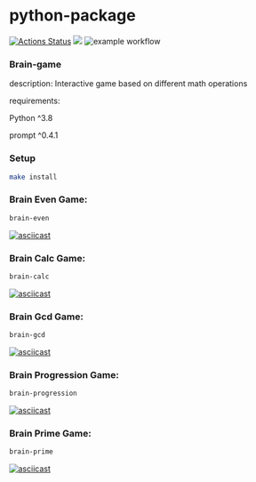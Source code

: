 # python-package

[![Actions Status](https://github.com/devdenh/python-project-lvl1/workflows/hexlet-check/badge.svg)](https://github.com/devdenh/python-project-lvl1/actions)
<a href="https://github.com/devdenh/python-project-lvl1"><img src="https://api.codeclimate.com/v1/badges/a99a88d28ad37a79dbf6/maintainability" /></a>
![example workflow](https://github.com/devdenh/python-project-lvl1/actions/workflows/makelint.yml/badge.svg)

### Brain-game
description: Interactive game based on different math operations 

requirements:

Python ^3.8

prompt ^0.4.1

### Setup
```sh
make install
```

### Brain Even Game:
```sh
brain-even
```

[![asciicast](https://asciinema.org/a/mHkkMO1ZDZpV6OxAInPr76mIJ.svg)](https://asciinema.org/a/mHkkMO1ZDZpV6OxAInPr76mIJ)

### Brain Calc Game:
```sh
brain-calc
```
[![asciicast](https://asciinema.org/a/EDSYz529RsODsNaCHjQH1gxrM.svg)](https://asciinema.org/a/EDSYz529RsODsNaCHjQH1gxrM)

### Brain Gcd Game:
```sh
brain-gcd
```

[![asciicast](https://asciinema.org/a/rj4o2E7LLT9H7GE5vd1JFWQUk.svg)](https://asciinema.org/a/rj4o2E7LLT9H7GE5vd1JFWQUk)

### Brain Progression Game:
```sh
brain-progression
```


[![asciicast](https://asciinema.org/a/nFvDTdS1m8PH34ZtkXT7Byb2g.svg)](https://asciinema.org/a/nFvDTdS1m8PH34ZtkXT7Byb2g)

### Brain Prime Game:
```sh
brain-prime
```

[![asciicast](https://asciinema.org/a/b6fRqbvHKFhoZrHTlemdxGwuL.svg)](https://asciinema.org/a/b6fRqbvHKFhoZrHTlemdxGwuL)
